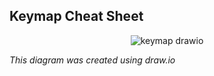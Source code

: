 ## Keymap Cheat Sheet

<div align="center">

  ![keymap drawio](https://github.com/sgallaghe1541/zmk-urchin/assets/61058279/65a5a5e1-c0dc-4f32-9525-72b6c459b61b)
  
</div>

*This diagram was created using draw.io*  

